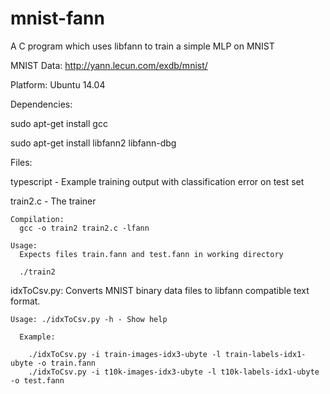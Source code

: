 # mnist-fann
A C program which uses libfann to train a simple MLP on MNIST

MNIST Data: http://yann.lecun.com/exdb/mnist/

Platform: Ubuntu 14.04

Dependencies:

  sudo apt-get install gcc

  sudo apt-get install libfann2 libfann-dbg
  

Files:

  typescript - Example training output with classification error on test set

  train2.c - The trainer

    Compilation: 
      gcc -o train2 train2.c -lfann

    Usage:
      Expects files train.fann and test.fann in working directory

      ./train2

   idxToCsv.py: Converts MNIST binary data files to libfann compatible text format.

    Usage: ./idxToCsv.py -h - Show help

      Example:

        ./idxToCsv.py -i train-images-idx3-ubyte -l train-labels-idx1-ubyte -o train.fann
        ./idxToCsv.py -i t10k-images-idx3-ubyte -l t10k-labels-idx1-ubyte -o test.fann
